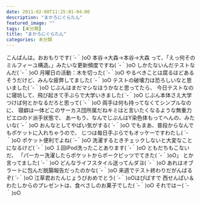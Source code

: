 ```yaml
---
date: 2011-02-08T11:25:01-04:00
description: "まかろにぐらたん"
featured_image: ""
tags: [未分類]
title: "まかろにぐらたん"
categories: 未分類
---
```


こんばんは。おおもりです( ´‐｀)oO
本谷→大森→本谷→大森
って、「えっ何そのミルフィーユ構造。」みたいな更新頻度ですね( ´‐｀)oO
しかたないんだテストなんだ( ´‐｀)oO
月曜日の活動：木を切った( ´‐｀)oO
やるべきことは腐るほどあるそうだけど、みんな疲弊してました( ´‐｀)oO
テストの破壊力は恐ろしいなと思いました( ´‐｀)oO
じぶんはまだマシなほうかなと思ってたら、
今日テストなのに寝坊して、飛び起きて手ぶらで大学いきました( ´‐｀)oO
じぶん本体さえ大学つけば何とかなるだろと思って( ´‐｀)oO
両手は何も持ってなくてシンプルなのに、
寝癖は一体どこのサーカス団所属だねキミはと言いたくなるような無重力ピエロのド派手状態で、
あーもう、なんでじぶんはY染色体もってへんの、みたいな( ´‐｀)oO
おんなとしてやばい気がする( ´‐｀)oO
でもまあ、普段からなんでもポケットに入れちゃうので、
じつは毎日手ぶらでもオッケーですわたし( ´‐｀)oO
ポケット便利でよね( ´‐｀)oO
洗濯するときチェックしないと大変なことになるけど( ´‐｀)oO
１回iPod洗ったことあります( ´‐｀)oO
ともだちもこないだ、
「パーカー洗濯したらポケットからポークピッツでてきた( ´‐｀)oO」
とか言ってました( ´‐｀)oO
どんなライフスタイル送ってんダヨ( ´‐｀)oO
あれはオブラートに包んだ脱腸報告だったのかな( ´‐｀)oO
来週でテスト終わりだがんばるぞ( ´‐｀)oO
江草君おたんじょうびおめでとう( ´‐｀)oOはぴばすで
西せんぱい＆わたしからのプレゼントは、食べさしのお菓子でした( ´‐｀)oO
それではー( ´‐｀)oO
